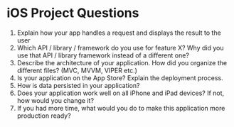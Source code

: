 # iOS Project Questions

1. Explain how your app handles a request and displays the result to the user
1. Which API / library / framework do you use for feature X?  Why did you use that API / library framework instead of a different one?
1. Describe the architecture of your application.  How did you organize the different files? (MVC, MVVM, VIPER etc.)
1. Is your application on the App Store?  Explain the deployment process.
1. How is data persisted in your application?
1. Does your application work well on all iPhone and iPad devices?  If not, how would you change it?
1. If you had more time, what would you do to make this application more production ready?
